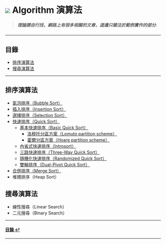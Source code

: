 # ![](https://drive.google.com/uc?id=10INx5_pkhMcYRdx_OO4rXNXxcsvPtBYq) Algorithm 演算法
> ##### 理論請自行找，網路上有很多相關的文章，這邊只關注於範例實作的部分.

---

<!--ts-->
## 目錄
* [排序演算法](#排序演算法)
* [搜尋演算法](#搜尋演算法)
<!--te-->

---

## 排序演算法
* [氣泡排序（Bubble Sort）](https://github.com/RC-Dev-Tech/algorithm-bubble-sort) <br>
* [插入排序（Insertion Sort）](https://github.com/RC-Dev-Tech/algorithm-insertion-sort) <br>
* [選擇排序（Selection Sort）](https://github.com/RC-Dev-Tech/algorithm-selection-sort) <br>
* [快速排序（Quick Sort）](https://github.com/RC-Dev-Tech/algorithm-quick-sort) <br>
  * [基本快速排序（Basic Quick Sort）](https://github.com/RC-Dev-Tech/algorithm-basic-quick-sort) <br>
    * [洛穆托分區方案（Lomuto partition scheme）](https://github.com/RC-Dev-Tech/algorithm-quick-sort-lomuto) <br>
    * [霍爾分區方案（Hoare partition scheme）](https://github.com/RC-Dev-Tech/algorithm-quick-sort-hoare) <br>
  * [內省式快速排序（Introsort）](https://github.com/RC-Dev-Tech/algorithm-quick-sort-introsort) <br>
  * [三路快速排序（Three-Way Quick Sort）](https://github.com/RC-Dev-Tech/algorithm-quick-sort-three-way) <br>
  * [隨機化快速排序（Randomized Quick Sort）](https://github.com/RC-Dev-Tech/algorithm-quick-sort-randomized) <br>
  * [雙輪排序（Dual-Pivot Quick Sort）](https://github.com/RC-Dev-Tech/algorithm-quick-sort-dual-pivot) <br>
* [合併排序（Merge Sort）](https://github.com/RC-Dev-Tech/algorithm-merge-sort) <br>
* 堆積排序（Heap Sort）

## 搜尋演算法
* 線性搜尋（Linear Search）
* 二元搜尋（Binary Search）

---

<!--ts-->
#### [目錄 ↩](#目錄)
<!--te-->

---

